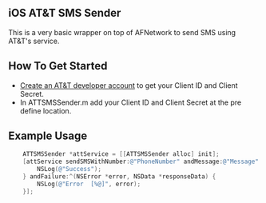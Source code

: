 ## iOS AT&T SMS Sender

This is a very basic wrapper on top of AFNetwork to send SMS using AT&T's service.

## How To Get Started
- [Create an AT&T developer account](https://developer.att.com/developer/) to get your Client ID and Client Secret.
- In ATTSMSSender.m add your Client ID and Client Secret at the pre define location.

## Example Usage

``` objective-c
    ATTSMSSender *attService = [[ATTSMSSender alloc] init];
    [attService sendSMSWithNumber:@"PhoneNumber" andMessage:@"Message" withSuccess:^{
        NSLog(@"Success");
    } andFailure:^(NSError *error, NSData *responseData) {
        NSLog(@"Error  [%@]", error);
    }];
```
